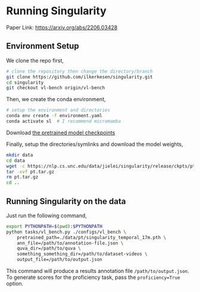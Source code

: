 # Running Singularity
Paper Link: https://arxiv.org/abs/2206.03428

## Environment Setup

We clone the repo first,

```bash
# clone the repository then change the directory/branch
git clone https://github.com/ilkerkesen/singularity.git
cd singularity
git checkout vl-bench origin/vl-bench
```

Then, we create the conda environment,
```bash
# setup the environment and directories
conda env create -f environment.yaml
conda activate sl  # I recommend micromamba
```

Download [the pretrained model checkpoints](https://nlp.cs.unc.edu/data/jielei/singularity/release/ckpts/pt.tar.gz)

Finally, setup the directories/symlinks and download the model weights,
```bash
mkdir data
cd data
wget -c https://nlp.cs.unc.edu/data/jielei/singularity/release/ckpts/pt.tar.gz
tar -xvf pt.tar.gz
rm pt.tar.gz
cd ..
```

## Running Singularity on the data

Just run the following command,
```bash
export PYTHONPATH=$(pwd):$PYTHONPATH
python tasks/vl_bench.py ./configs/vl_bench \
    pretrained_path=./data/pt/singularity_temporal_17m.pth \
    ann_file=/path/to/annotation-file.json \
    quva_dir=/path/to/quva \
    something_something_dir=/path/to/dataset-videos \
    output_file=/path/to/output.json
```

This command will produce a results annotation file `/path/to/output.json`. To generate scores for the proficiency task, pass the `proficiency=True` option.